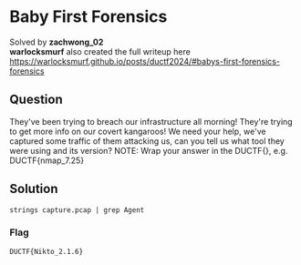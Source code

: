 # Baby First Forensics

Solved by **zachwong_02**\
**warlocksmurf** also created the full writeup here https://warlocksmurf.github.io/posts/ductf2024/#babys-first-forensics-forensics

## Question
They've been trying to breach our infrastructure all morning! They're trying to get more info on our covert kangaroos! We need your help, we've captured some traffic of them attacking us, can you tell us what tool they were using and its version?
NOTE: Wrap your answer in the DUCTF{}, e.g. DUCTF{nmap_7.25}

## Solution
```
strings capture.pcap | grep Agent
```

### Flag
`DUCTF{Nikto_2.1.6}`
